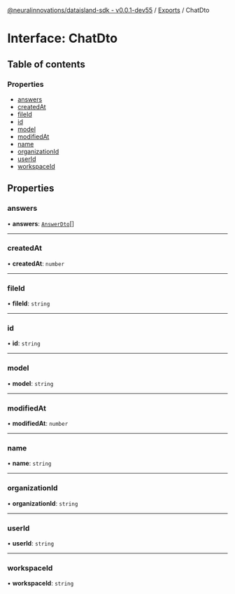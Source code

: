 [@neuralinnovations/dataisland-sdk - v0.0.1-dev55](../../README.md) / [Exports](../modules.md) / ChatDto

# Interface: ChatDto

## Table of contents

### Properties

- [answers](ChatDto.md#answers)
- [createdAt](ChatDto.md#createdat)
- [fileId](ChatDto.md#fileid)
- [id](ChatDto.md#id)
- [model](ChatDto.md#model)
- [modifiedAt](ChatDto.md#modifiedat)
- [name](ChatDto.md#name)
- [organizationId](ChatDto.md#organizationid)
- [userId](ChatDto.md#userid)
- [workspaceId](ChatDto.md#workspaceid)

## Properties

### answers

• **answers**: [`AnswerDto`](AnswerDto.md)[]

___

### createdAt

• **createdAt**: `number`

___

### fileId

• **fileId**: `string`

___

### id

• **id**: `string`

___

### model

• **model**: `string`

___

### modifiedAt

• **modifiedAt**: `number`

___

### name

• **name**: `string`

___

### organizationId

• **organizationId**: `string`

___

### userId

• **userId**: `string`

___

### workspaceId

• **workspaceId**: `string`

